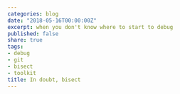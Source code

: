```yaml
---
categories: blog
date: "2018-05-16T00:00:00Z"
excerpt: when you don't know where to start to debug
published: false
share: true
tags:
- debug
- git
- bisect
- toolkit
title: In doubt, bisect
---
```



